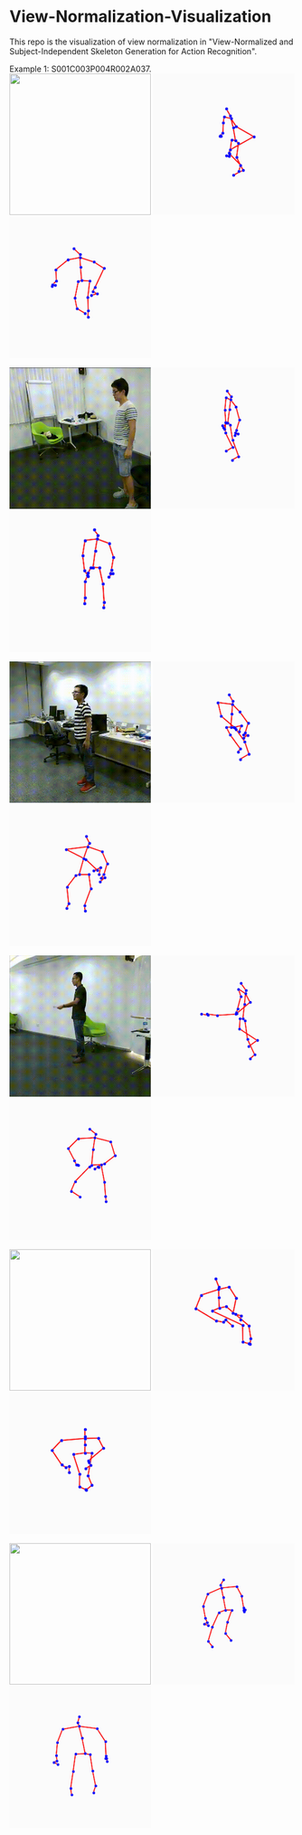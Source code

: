 # View-Normalization-Visualization
This repo is the visualization of view normalization in "View-Normalized and Subject-Independent Skeleton Generation for Action Recognition". 


Example 1: S001C003P004R002A037.
<img src="https://github.com/XIDIANPQZ/view-normalization-visualization/blob/main/Example%201/S001C003P004R002A037_rgb.gif" width="250" height="250"> <img src="https://github.com/XIDIANPQZ/view-normalization-visualization/blob/main/Example%201/inputS001C003P004R002A037.gif" width="250" height="250"> <img src="https://github.com/XIDIANPQZ/view-normalization-visualization/blob/main/Example%201/fakeS001C003P004R002A037.gif" width="250" height="250">

<img src="https://github.com/XIDIANPQZ/view-normalization-visualization/blob/main/Example%202/S002C003P014R002A024_rgb.gif" width="250" height="250"> <img src="https://github.com/XIDIANPQZ/view-normalization-visualization/blob/main/Example%202/inputS002C003P014R002A024.gif" width="250" height="250"> <img src="https://github.com/XIDIANPQZ/view-normalization-visualization/blob/main/Example%202/fakeS002C003P014R002A024.gif" width="250" height="250">

<img src="https://github.com/XIDIANPQZ/view-normalization-visualization/blob/main/Example%203/S003C003P008R002A049_rgb.gif" width="250" height="250"> <img src="https://github.com/XIDIANPQZ/view-normalization-visualization/blob/main/Example%203/inputS003C003P008R002A049.gif" width="250" height="250"> <img src="https://github.com/XIDIANPQZ/view-normalization-visualization/blob/main/Example%203/fakeS003C003P008R002A049.gif" width="250" height="250">

<img src="https://github.com/XIDIANPQZ/view-normalization-visualization/blob/main/Example%204/S005C003P004R002A005_rgb.gif" width="250" height="250"> <img src="https://github.com/XIDIANPQZ/view-normalization-visualization/blob/main/Example%204/inputS005C003P004R002A005.gif" width="250" height="250"> <img src="https://github.com/XIDIANPQZ/view-normalization-visualization/blob/main/Example%204/fakeS005C003P004R002A005.gif" width="250" height="250">

<img src="https://github.com/XIDIANPQZ/view-normalization-visualization/blob/main/Example%205/S008C001P015R001A021_rgb.gif" width="250" height="250"> <img src="https://github.com/XIDIANPQZ/view-normalization-visualization/blob/main/Example%205/inputS008C001P015R001A021.gif" width="250" height="250"> <img src="https://github.com/XIDIANPQZ/view-normalization-visualization/blob/main/Example%205/fakeS008C001P015R001A021.gif" width="250" height="250">

<img src="https://github.com/XIDIANPQZ/view-normalization-visualization/blob/main/Example%206/S008C001P019R001A004_rgb.gif" width="250" height="250"> <img src="https://github.com/XIDIANPQZ/view-normalization-visualization/blob/main/Example%206/inputS008C001P019R001A004.gif" width="250" height="250"> <img src="https://github.com/XIDIANPQZ/view-normalization-visualization/blob/main/Example%206/fakeS008C001P019R001A004.gif" width="250" height="250">
